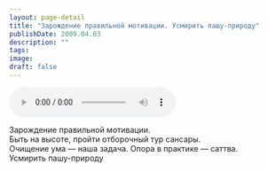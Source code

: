 ```yaml
---
layout: page-detail
title: "Зарождение правильной мотивации. Усмирить пашу-природу"
publishDate: 2009.04.03
description: ""
tags:
image:
draft: false
---
```


<audio title="2009.04.03 - Зарождение правильной мотивации. Усмирить пашу-природу.mp3" src="/upload/iblock/1bd/1bd01c857391be58e5b71d0952d5ed89.mp3" controls=""></audio>

 Зарождение правильной мотивации.   
 Быть на высоте, пройти отборочный тур сансары.  
 Очищение ума — наша задача. Опора в практике — саттва.  
 Усмирить пашу-природу   

  
